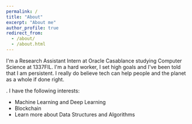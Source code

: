 ```yaml
---
permalink: /
title: "About"
excerpt: "About me"
author_profile: true
redirect_from: 
  - /about/
  - /about.html
---
```


I'm a Research Assistant Intern at Oracle Casablance studying Computer Science at 1337FIL. I'm a hard worker, I set high goals and I've been told that I am persistent. I really do believe tech can help people and the planet as a whole if done right.

. I have the following interests:

- Machine Learning and Deep Learning
- Blockchain
- Learn more about Data Structures and Algorithms
